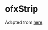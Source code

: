 # ofxStrip

Adapted from [here](https://github.com/ofTheo/ofxLeapMotion/tree/master/example/src/ofxStrip).
